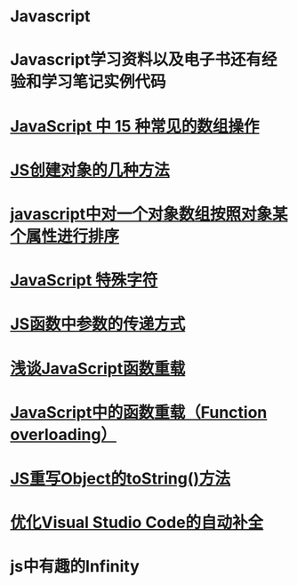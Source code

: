 # Javascript
# Javascript学习资料以及电子书还有经验和学习笔记实例代码

# <a href="https://segmentfault.com/a/1190000022866321">JavaScript 中 15 种常见的数组操作</a>
# <a href="https://juejin.cn/post/6844903616512278536">JS创建对象的几种方法</a>
# <a href="https://blog.csdn.net/u011280778/article/details/99711988">javascript中对一个对象数组按照对象某个属性进行排序</a>
# <a href="https://www.w3school.com.cn/js/js_special_characters.asp">JavaScript 特殊字符</a>
# <a href="https://juejin.cn/post/6844903881172877320">JS函数中参数的传递方式</a>
# <a href="https://www.cnblogs.com/yugege/p/5539020.html">浅谈JavaScript函数重载</a>
# <a href="https://juejin.cn/post/6844903636154187790">JavaScript中的函数重载（Function overloading）</a>
# <a href="https://blog.csdn.net/guoxiaozhuang4/article/details/80253772">JS重写Object的toString()方法</a>
# <a href="https://www.jianshu.com/p/45cd21aae931">优化Visual Studio Code的自动补全</a>

# js中有趣的Infinity
<!DOCTYPE html>
<html>
	<head>
		<meta charset="utf-8">
		<title></title>
	</head>
	<body>
		<script type="text/javascript">
			//1.infinity是值正的无穷大，属于Number类型，-infinity是值负的无穷大
			var res=1/0;//其他语言中0不能转为除数，但是js可以。
			document.write("1/0="+res+"<br/>");//1/0=Infinity
			//2.一个数字除以一个Infinity，结果是0
			var res2=10000/res;
			document.write("10000/Infinity="+res2+"<br/>");//10000/Infinity=0
			//3.Infinity乘于-1等于-Infinity
			var res3=res*(-1);
			document.write("Infinity*(-1)="+res3+"<br/>");//Infinity*(-1)=-Infinity
			//4.Infinity/Infinity=NaN无穷大除以无穷大得到的是NaN
			document.write("Infinity/Infinity="+Infinity/Infinity+"<br/>");//Infinity/Infinity=NaN
		    //5.Infinity/-1=-Infinity
			document.write("Infinity/-1="+Infinity/-1+"<br/>");//Infinity/-1=-Infinity
			//6.Infinity/-Infinity=NaN
			document.write("Infinity/-Infinity="+Infinity/-Infinity+"<br/>");//NaN
			//7.Infinity-Infinity=NaN
			var r=Infinity-Infinity;
			document.write("Infinity-Infinity="+r+"<br/>");
			//8.Infinity+Infinity=Infinity
			var r2=Infinity+Infinity;
			document.write("Infinity+Infinity="+r2+"<br/>");//=Infinity
			//9.Infinity*Infinity=Infinity
			var r3=Infinity*Infinity;
			document.write("Infinity*Infinity="+r3+"<br/>");//=Infinity
		</script>
	</body>
</html>
